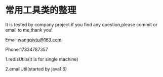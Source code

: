 # 常用工具类的整理
It is tested by company project.if you find any question,please commit or email to me,thank you!

Email:wangqiytu@163.com

Phone:17334787357

1.redisUtils(It is for single machine)

2.emailUtil(started by java1.6)

